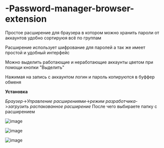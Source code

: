 # -Password-manager-browser-extension
Простое расширение для браузера в котором можно хранить пароли от аккаунтов удобно сортируюя всё по группам

Расширение использует шифрование для паролей а так же имеет простой и удобный интерфейс

Можно выделить работающие и неработающие аккаунты цветом при помощи кнопки "Выделить"

Нажимая на запись с аккаунтом логин и пароль копируются в буффер обменя

**Установка**

_Браузер_->_Управление расширениями_->_режим разработчика_->_загрузить распакованное расширение_
После чего выбираете папку с расширением




![image](https://github.com/user-attachments/assets/28340eec-6afc-4ab9-914c-ad10cc9225fd)

![image](https://github.com/user-attachments/assets/08667086-e6af-4bb5-9726-070d002f05a4)

![image](https://github.com/user-attachments/assets/ba4c2480-9fec-4a7f-9a70-016cb7e1a1d0)
